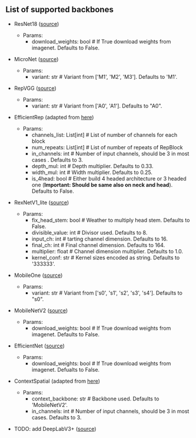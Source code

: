 ## List of supported backbones
- ResNet18 ([source](https://pytorch.org/vision/main/models/generated/torchvision.models.resnet18.html))
  - Params:
    - download_weights: bool # If True download weights from imagenet. Defaults to False.
- MicroNet ([source](https://github.com/liyunsheng13/micronet))
  - Params:
    - variant: str # Variant from ['M1', 'M2', 'M3']. Defaults to 'M1'.
- RepVGG ([source](https://github.com/DingXiaoH/RepVGG))
  - Params:
    - variant: str # Variant from ['A0', 'A1']. Defaults to "A0".
- EfficientRep (adapted from [here](https://github.com/meituan/YOLOv6/blob/725913050e15a31cd091dfd7795a1891b0524d35/yolov6/models/efficientrep.py))
  - Params:
    - channels_list: List[int] # List of number of channels for each block
    - num_repeats: List[int] # List of number of repeats of RepBlock
    - in_channels: int # Number of input channels, should be 3 in most cases . Defaults to 3.
    - depth_mul: int # Depth multiplier. Defaults to 0.33.
    - width_mul: int # Width multiplier. Defaults to 0.25.
    - is_4head: bool # Either build 4 headed architecture or 3 headed one (**Important: Should be same also on neck and head**). Defaults to False.
- RexNetV1_lite ([source](https://github.com/clovaai/rexnet))
  - Params:
    - fix_head_stem: bool # Weather to multiply head stem. Defaults to False.
    - divisible_value: int # Divisor used. Defaults to 8. 
    - input_ch: int # tarting channel dimension. Defaults to 16.
    - final_ch: int # Final channel dimension. Defaults to 164.
    - multiplier: float # Channel dimension multiplier. Defaults to 1.0.
    - kernel_conf: str # Kernel sizes encoded as string. Defaults to '333333'.
- MobileOne ([source](https://github.com/apple/ml-mobileone))
  - Params:
    - variant: str # Variant from ['s0', 's1', 's2', 's3', 's4']. Defaults to "s0".
- MobileNetV2 ([source](https://pytorch.org/vision/main/models/generated/torchvision.models.mobilenet_v2.html))
  - Params:
    - download_weights: bool # If True download weights from imagenet. Defaults to False.
- EfficientNet ([source](https://github.com/rwightman/gen-efficientnet-pytorch))
  - Params:
    - download_weights: bool # If True download weights from imagenet. Defualts to False.
- ContextSpatial (adapted from [here](https://github.com/taveraantonio/BiseNetv1))
  - Params:
    - context_backbone: str # Backbone used. Defaults to 'MobileNetV2'.
    - in_channels: int # Number of input channels, should be 3 in most cases. Defaults to 3.

    
- TODO: add DeepLabV3+ ([source](https://github.com/VainF/DeepLabV3Plus-Pytorch))